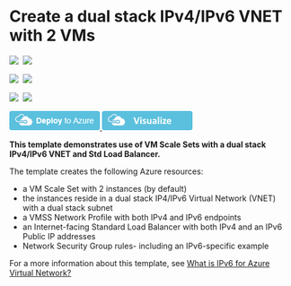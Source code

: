 # Create a dual stack IPv4/IPv6 VNET with 2 VMs

<IMG SRC="https://azurequickstartsservice.blob.core.windows.net/badges/ipv6-in-vnet-vmss/PublicLastTestDate.svg" />&nbsp;
<IMG SRC="https://azurequickstartsservice.blob.core.windows.net/badges/ipv6-in-vnet-vmss/PublicDeployment.svg" />&nbsp;

<IMG SRC="https://azurequickstartsservice.blob.core.windows.net/badges/ipv6-in-vnet-vmss/FairfaxLastTestDate.svg" />&nbsp;
<IMG SRC="https://azurequickstartsservice.blob.core.windows.net/badges/ipv6-in-vnet-vmss/FairfaxDeployment.svg" />&nbsp;

<IMG SRC="https://azurequickstartsservice.blob.core.windows.net/badges/ipv6-in-vnet-vmss/BestPracticeResult.svg" />&nbsp;
<IMG SRC="https://azurequickstartsservice.blob.core.windows.net/badges/ipv6-in-vnet-vmss/CredScanResult.svg" />&nbsp;

<a href="https://portal.azure.com/#create/Microsoft.Template/uri/https%3A%2F%2Fraw.githubusercontent.com%2FAzure%2Fazure-quickstart-templates%2Fmaster%2Fipv6-in-vnet-vmss%2Fazuredeploy.json" target="_blank">
<img src="https://raw.githubusercontent.com/Azure/azure-quickstart-templates/master/1-CONTRIBUTION-GUIDE/images/deploytoazure.png"/>
</a>
<a href="http://armviz.io/#/?load=https%3A%2F%2Fraw.githubusercontent.com%2FAzure%2Fazure-quickstart-templates%2Fmaster%2Fipv6-in-vnet-vmss%2Fazuredeploy.json" target="_blank">
<img src="https://raw.githubusercontent.com/Azure/azure-quickstart-templates/master/1-CONTRIBUTION-GUIDE/images/visualizebutton.png"/>
</a>

**This template demonstrates use of VM Scale Sets with a dual stack IPv4/IPv6 VNET and Std Load Balancer.**

The template creates the following Azure resources:

- a VM Scale Set with 2 instances (by default)
- the instances reside in a dual stack IP4/IPv6 Virtual Network (VNET) with a dual stack subnet
- a VMSS Network Profile with both IPv4 and IPv6 endpoints
- an Internet-facing Standard Load Balancer with both IPv4 and an IPv6 Public IP addresses
- Network Security Group rules- including an IPv6-specific example

For a more information about this template, see [What is IPv6 for Azure Virtual Network?](https://docs.microsoft.com/en-us/azure/virtual-network/ipv6-overview/)

